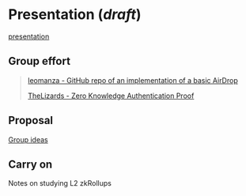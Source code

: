 # Presentation (_draft_)
[presentation](./Group1-BladeRunner.pdf)

## Group effort
> [leomanza - GitHub repo of an implementation of a basic AirDrop](https://github.com/leomanza/zk-human-airdrop)
>
> [TheLizards - Zero Knowledge Authentication Proof ](https://github.com/JamesAten/zk-auth)

## Proposal
[Group ideas](./ideas.pdf)

## Carry on
Notes on studying L2 zkRollups
[]()
